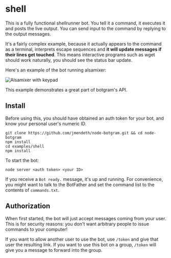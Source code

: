 # shell

This is a fully functional shellrunner bot. You tell it a command,
it executes it and posts the live output. You can send input to the
command by replying to the output messages.

It's a fairly complex example, because it actually appears to the
command as a terminal, interprets escape sequences and **it will
update messages if their lines get touched**. This means interactive
programs such as wget should work naturally, you should see the
status bar update.

Here's an example of the bot running alsamixer:

![Alsamixer with keypad](http://i.imgur.com/j8aXFLd.png)

This example demonstrates a great part of botgram's API.

## Install

Before using this, you should have obtained an auth token for your bot,
and know your personal user's numeric ID.

~~~
git clone https://github.com/jmendeth/node-botgram.git && cd node-botgram
npm install
cd examples/shell
npm install
~~~

To start the bot:

~~~
node server <auth token> <your ID>
~~~

If you receive a `Bot ready.` message, it's up and running.
For convenience, you might want to talk to the BotFather and set the
command list to the contents of `commands.txt`.

## Authorization

When first started, the bot will just accept messages coming from your user.
This is for security reasons: you don't want arbitrary people to issue
commands to your computer!

If you want to allow another user to use the bot, use `/token` and give
that user the resulting link. If you want to use this bot on a group,
`/token` will give you a message to forward into the group.
